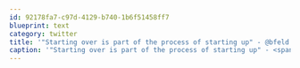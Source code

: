 ```yaml
---
id: 92178fa7-c97d-4129-b740-1b6f51458ff7
blueprint: text
category: twitter
title: '"Starting over is part of the process of starting up" - @bfeld on the emotional struggles of entrepreneurs ow.ly/ojpt9'
caption: '"Starting over is part of the process of starting up" - <span class="username username_linked">@<a href="https://twitter.com/bfeld" title="Brad Feld">bfeld</a></span> on the emotional struggles of entrepreneurs <a href="http://ow.ly/ojpt9" title="http://ow.ly/ojpt9" class="link link_untco">ow.ly/ojpt9</a>'
---
```

